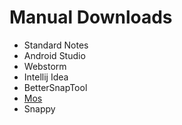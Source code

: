 # Manual Downloads

- Standard Notes
- Android Studio
- Webstorm
- Intellij Idea
- BetterSnapTool
- [Mos](https://mos.caldis.me/)
- Snappy
